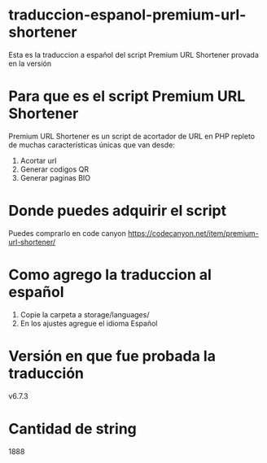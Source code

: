 # traduccion-espanol-premium-url-shortener
Esta es la traduccion a español del script Premium URL Shortener provada en la versión 

# Para que es el script Premium URL Shortener
Premium URL Shortener es un script de acortador de URL en PHP repleto de muchas características únicas que van desde:
1. Acortar url
2. Generar codigos QR
3. Generar paginas BIO

# Donde puedes adquirir el script
Puedes comprarlo en code canyon 
https://codecanyon.net/item/premium-url-shortener/

# Como agrego la traduccion al español
1. Copie la carpeta a storage/languages/
2. En los ajustes agregue el idioma Español

# Versión en que fue probada la traducción
v6.7.3

# Cantidad de string
1888